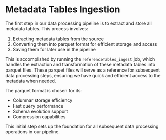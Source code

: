 # Metadata Tables Ingestion

The first step in our data processing pipeline is to extract and store all metadata tables. This process involves:

1. Extracting metadata tables from the source
2. Converting them into parquet format for efficient storage and access
3. Saving them for later use in the pipeline

This is accomplished by running the `referenceTables_ingest` job, which handles the extraction and transformation of these metadata tables into parquet files. These parquet files will serve as a reference for subsequent data processing steps, ensuring we have quick and efficient access to the metadata when needed.

The parquet format is chosen for its:
- Columnar storage efficiency
- Fast query performance
- Schema evolution support
- Compression capabilities

This initial step sets up the foundation for all subsequent data processing operations in our pipeline. 